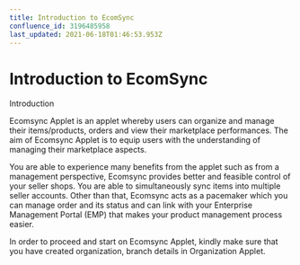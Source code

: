 ```yaml
---
title: Introduction to EcomSync
confluence_id: 3196485958
last_updated: 2021-06-18T01:46:53.953Z
---
```


# Introduction to EcomSync

Introduction 

Ecomsync Applet is an applet whereby users can organize and manage their items/products, orders and view their marketplace performances. The aim of Ecomsync Applet is to equip users with the understanding of managing their marketplace aspects. 

You are able to experience many benefits from the applet such as from a management perspective, Ecomsync provides better and feasible control of your seller shops. You are able to simultaneously sync items into multiple seller accounts. Other than that, Ecomsync acts as a pacemaker which you can manage order and its status and can link with your Enterprise Management Portal (EMP) that makes your product management process easier.

In order to proceed and start on Ecomsync Applet, kindly make sure that you have created organization, branch details in Organization Applet.
